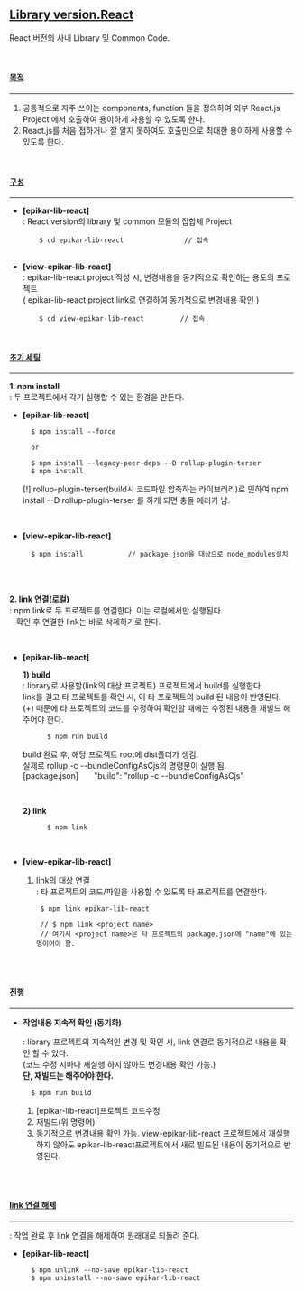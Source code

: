 ## [Library version.React]()

React 버전의 사내 Library 및 Common Code.

<br/>

#### [목적]() 
----
1) 공통적으로 자주 쓰이는 components, function 들을 정의하여 외부 React.js Project 에서 호출하여 용이하게 사용할 수 있도록 한다. 
2) React.js를 처음 접하거나 잘 알지 못하여도 호출만으로 최대한 용이하게 사용할 수 있도록 한다. 
    

<br/>


#### [구성]() 
----
* <b>[epikar-lib-react]</b> <br/>
    : React version의 library 및 common 모듈의 집합체 Project
    ```
        $ cd epikar-lib-react               // 접속    
    ```
    <br/>
* <b>[view-epikar-lib-react]</b> <br/>
    : epikar-lib-react project 작성 시, 변경내용을 동기적으로 확인하는 용도의 프로젝트 <br/>
        ( epikar-lib-react project link로 연결하여 동기적으로 변경내용 확인 )
    ```
        $ cd view-epikar-lib-react         // 접속    
    ```


<br/>

#### [초기 세팅]() 
----
<b>1. npm install</b>  <br/>
: 두 프로젝트에서 각기 실행할 수 있는 환경을 만든다. 


* <b>[epikar-lib-react]</b> <br/>

        $ npm install --force
        
        or

        $ npm install --legacy-peer-deps --D rollup-plugin-terser
        $ npm install 

    [!] rollup-plugin-terser(build시 코드파일 압축하는 라이브러리)로 인하여 npm install --D rollup-plugin-terser 를 하게 되면 충돌 에러가 남. 

<br/>

* <b>[view-epikar-lib-react]</b> <br/>

        $ npm install           // package.json을 대상으로 node_modules설치
    

<br/><br/>

<b>2. link 연결(로컬)</b>  <br/>
: npm link로 두 프로젝트를 연결한다. 이는 로컬에서만 실행된다. <br/>
&nbsp;&nbsp;&nbsp;확인 후 연결한 link는 바로 삭제하기로 한다. 

<br/>

* <b>[epikar-lib-react]</b> <br/>

    <b> 1) build </b> <br/>
    : library로 사용할(link의 대상 프로젝트) 프로젝트에서 build를 실행한다. <br/>
    link를 걸고 타 프로젝트를 확인 시, 이 타 프로젝트의 build 된 내용이 반영된다. <br/>
    (+) 때문에 타 프로젝트의 코드를 수정하여 확인할 때에는 수정된 내용을 재빌드 해주어야 한다. <br/>

            $ npm run build

    build 완료 후, 해당 프로젝트 root에 dist폴더가 생김.<br/>
    실제로 rollup -c --bundleConfigAsCjs의 명령문이 실행 됨.<br/>
    [package.json] &nbsp;&nbsp;&nbsp;&nbsp;&nbsp; "build": "rollup -c --bundleConfigAsCjs"


    <br/>

    <b> 2) link </b> <br/>

            $ npm link

<br/>

* <b>[view-epikar-lib-react]</b> <br/>

    1) link의 대상 연결 <br/>
    : 타 프로젝트의 코드/파일을 사용할 수 있도록 타 프로젝트를 연결한다. 

            $ npm link epikar-lib-react

            // $ npm link <project name>
            // 여기서 <project name>은 타 프로젝트의 package.json에 "name"에 있는 명이어야 함.
        
    

<br/><br/>

#### [진행]() 
----

* <b> 작업내용 지속적 확인 (동기화) </b>   <br/>

    : library 프로젝트의 지속적인 변경 및 확인 시, link 연결로 동기적으로 내용을 확인 할 수 있다. <br/>
    (코드 수정 시마다 재실행 하지 않아도 변경내용 확인 가능.) <br/>
    <b>단, 재빌드는 해주어야 한다.</b>

        $ npm run build

    1) [epikar-lib-react]프로젝트 코드수정 
    2) 재빌드(위 명령어)
    3) 동기적으로 변경내용 확인 가능. 
        view-epikar-lib-react 프로젝트에서 재실행 하지 않아도 epikar-lib-react프로젝트에서 새로 빌드된 내용이 동기적으로 반영된다. 

<br/><br/>

#### [link 연결 해제]() 
----

: 작업 완료 후 link 연결을 해제하여 원래대로 되돌려 준다.  <br/>

* <b>[epikar-lib-react]</b> <br/>

        $ npm unlink --no-save epikar-lib-react
        $ npm uninstall --no-save epikar-lib-react












